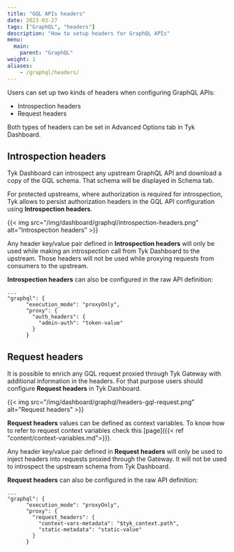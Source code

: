 ```yaml
---
title: "GQL APIs headers"
date: 2023-03-27
tags: ["GraphQL", "headers"]
description: "How to setup headers for GraphQL APIs"
menu:
  main:
    parent: "GraphQL"
weight: 1
aliases:
    - /graphql/headers/
---
```


Users can set up two kinds of headers when configuring GraphQL APIs:

- Introspection headers
- Request headers

Both types of headers can be set in Advanced Options tab in Tyk Dashboard.

## Introspection headers

Tyk Dashboard can introspect any upstream GraphQL API and download a copy of the GQL schema. That schema will be displayed in Schema tab.

For protected upstreams, where authorization is required for introspection, Tyk allows to persist authorization headers in the GQL API configuration using **Introspection headers**.

{{< img src="/img/dashboard/graphql/introspection-headers.png" alt="Introspection headers" >}}

Any header key/value pair defined in **Introspection headers** will only be used while making an introspection call from Tyk Dashboard to the upstream. Those headers will not be used while proxying requests from consumers to the upstream.

**Introspection headers** can also be configured in the raw API definition:

```{.shell}
...
"graphql": {
      "execution_mode": "proxyOnly",
      "proxy": {
        "auth_headers": {
          "admin-auth": "token-value"
        }
      }
```

## Request headers

It is possible to enrich any GQL request proxied through Tyk Gateway with additional information in the headers. For that purpose users should configure **Request headers** in Tyk Dashboard.

{{< img src="/img/dashboard/graphql/headers-gql-request.png" alt="Request headers" >}}

**Request headers** values can be defined as context variables. To know how to refer to request context variables check this [page]({{< ref "content/context-variables.md">}}).

Any header key/value pair defined in **Request headers** will only be used to inject headers into requests proxied through the Gateway. It will not be used to introspect the upstream schema from Tyk Dashboard.

**Request headers** can also be configured in the raw API definition:

```{.shell}
...
"graphql": {
      "execution_mode": "proxyOnly",
      "proxy": {
        "request_headers": {
          "context-vars-metadata": "$tyk_context.path",
          "static-metadata": "static-value"
        }
      }
```
